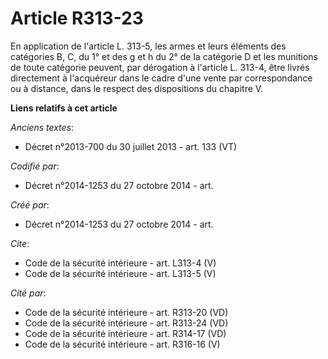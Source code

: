 # Article R313-23

En application de l'article L. 313-5, les armes et leurs éléments des catégories B, C, du 1° et des g et h du 2° de la
catégorie D et les munitions de toute catégorie peuvent, par dérogation à l'article L. 313-4, être livrés directement à
l'acquéreur dans le cadre d'une vente par correspondance ou à distance, dans le respect des dispositions du chapitre V.

**Liens relatifs à cet article**

_Anciens textes_:

  - Décret n°2013-700 du 30 juillet 2013 - art. 133 (VT)

_Codifié par_:

  - Décret n°2014-1253 du 27 octobre 2014 - art.

_Créé par_:

  - Décret n°2014-1253 du 27 octobre 2014 - art.

_Cite_:

  - Code de la sécurité intérieure - art. L313-4 (V)
  - Code de la sécurité intérieure - art. L313-5 (V)

_Cité par_:

  - Code de la sécurité intérieure - art. R313-20 (VD)
  - Code de la sécurité intérieure - art. R313-24 (VD)
  - Code de la sécurité intérieure - art. R314-17 (VD)
  - Code de la sécurité intérieure - art. R316-16 (V)
